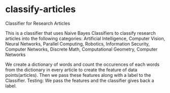 # classify-articles
Classifier for Research Articles

This is a classifier that uses Naive Bayes Classifiers to classify research articles into the following categories:
Artificial Intelligence,
Computer Vision,
Neural Networks,
Parallel Computing,
Robotics,
Information Security,
Computer Networks,
Discrete Math,
Computational Geometry,
Computer Networks


We create a dictionary of words and count the occurences of each words from the dictionary in every article to 
create the feature of data points(articles).
Then we pass these features along with a label to the Classifier.
Testing: We pass the features and the classifier gives back a label.
